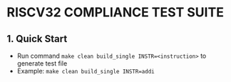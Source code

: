 # RISCV32 COMPLIANCE TEST SUITE

## 1. Quick Start

- Run command `make clean build_single INSTR=<instruction>` to generate test file
- Example: `make clean build_single INSTR=addi`


